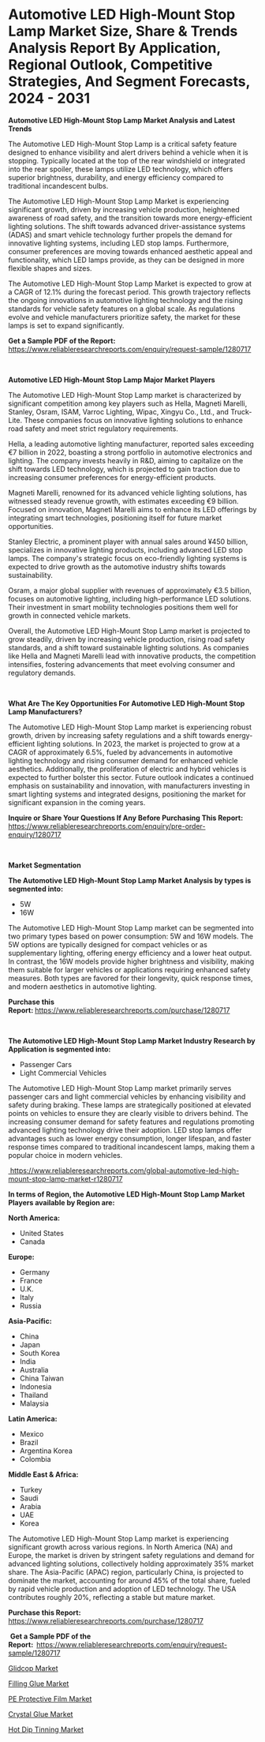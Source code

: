 <p><h1>Automotive LED High-Mount Stop Lamp Market Size, Share & Trends Analysis Report By Application, Regional Outlook, Competitive Strategies, And Segment Forecasts, 2024 - 2031</h1></p><p><strong>Automotive LED High-Mount Stop Lamp Market Analysis and Latest Trends</strong></p>
<p><p>The Automotive LED High-Mount Stop Lamp is a critical safety feature designed to enhance visibility and alert drivers behind a vehicle when it is stopping. Typically located at the top of the rear windshield or integrated into the rear spoiler, these lamps utilize LED technology, which offers superior brightness, durability, and energy efficiency compared to traditional incandescent bulbs.</p><p>The Automotive LED High-Mount Stop Lamp Market is experiencing significant growth, driven by increasing vehicle production, heightened awareness of road safety, and the transition towards more energy-efficient lighting solutions. The shift towards advanced driver-assistance systems (ADAS) and smart vehicle technology further propels the demand for innovative lighting systems, including LED stop lamps. Furthermore, consumer preferences are moving towards enhanced aesthetic appeal and functionality, which LED lamps provide, as they can be designed in more flexible shapes and sizes.</p><p>The Automotive LED High-Mount Stop Lamp Market is expected to grow at a CAGR of 12.1% during the forecast period. This growth trajectory reflects the ongoing innovations in automotive lighting technology and the rising standards for vehicle safety features on a global scale. As regulations evolve and vehicle manufacturers prioritize safety, the market for these lamps is set to expand significantly.</p></p>
<p><strong>Get a Sample PDF of the Report:&nbsp;</strong> <a href="https://www.reliableresearchreports.com/enquiry/request-sample/1280717?utm_campaign=1581&utm_medium=2&utm_source=Github&utm_content=ia&utm_term=10122024&utm_id=automotive-led-high-mount-stop-lamp">https://www.reliableresearchreports.com/enquiry/request-sample/1280717</a></p>
<p>&nbsp;</p>
<p><strong>Automotive LED High-Mount Stop Lamp Major Market Players</strong></p>
<p><p>The Automotive LED High-Mount Stop Lamp market is characterized by significant competition among key players such as Hella, Magneti Marelli, Stanley, Osram, ISAM, Varroc Lighting, Wipac, Xingyu Co., Ltd., and Truck-Lite. These companies focus on innovative lighting solutions to enhance road safety and meet strict regulatory requirements.</p><p>Hella, a leading automotive lighting manufacturer, reported sales exceeding €7 billion in 2022, boasting a strong portfolio in automotive electronics and lighting. The company invests heavily in R&D, aiming to capitalize on the shift towards LED technology, which is projected to gain traction due to increasing consumer preferences for energy-efficient products.</p><p>Magneti Marelli, renowned for its advanced vehicle lighting solutions, has witnessed steady revenue growth, with estimates exceeding €9 billion. Focused on innovation, Magneti Marelli aims to enhance its LED offerings by integrating smart technologies, positioning itself for future market opportunities.</p><p>Stanley Electric, a prominent player with annual sales around ¥450 billion, specializes in innovative lighting products, including advanced LED stop lamps. The company's strategic focus on eco-friendly lighting systems is expected to drive growth as the automotive industry shifts towards sustainability.</p><p>Osram, a major global supplier with revenues of approximately €3.5 billion, focuses on automotive lighting, including high-performance LED solutions. Their investment in smart mobility technologies positions them well for growth in connected vehicle markets.</p><p>Overall, the Automotive LED High-Mount Stop Lamp market is projected to grow steadily, driven by increasing vehicle production, rising road safety standards, and a shift toward sustainable lighting solutions. As companies like Hella and Magneti Marelli lead with innovative products, the competition intensifies, fostering advancements that meet evolving consumer and regulatory demands.</p></p>
<p>&nbsp;</p>
<p><strong>What Are The Key Opportunities For Automotive LED High-Mount Stop Lamp Manufacturers?</strong></p>
<p><p>The Automotive LED High-Mount Stop Lamp market is experiencing robust growth, driven by increasing safety regulations and a shift towards energy-efficient lighting solutions. In 2023, the market is projected to grow at a CAGR of approximately 6.5%, fueled by advancements in automotive lighting technology and rising consumer demand for enhanced vehicle aesthetics. Additionally, the proliferation of electric and hybrid vehicles is expected to further bolster this sector. Future outlook indicates a continued emphasis on sustainability and innovation, with manufacturers investing in smart lighting systems and integrated designs, positioning the market for significant expansion in the coming years.</p></p>
<p><strong>Inquire or Share Your Questions If Any Before Purchasing This Report:</strong> <a href="https://www.reliableresearchreports.com/enquiry/pre-order-enquiry/1280717?utm_campaign=1581&utm_medium=2&utm_source=Github&utm_content=ia&utm_term=10122024&utm_id=automotive-led-high-mount-stop-lamp">https://www.reliableresearchreports.com/enquiry/pre-order-enquiry/1280717</a></p>
<p>&nbsp;</p>
<p><strong>Market Segmentation</strong></p>
<p><strong>The Automotive LED High-Mount Stop Lamp Market Analysis by types is segmented into:</strong></p>
<p><ul><li>5W</li><li>16W</li></ul></p>
<p><p>The Automotive LED High-Mount Stop Lamp market can be segmented into two primary types based on power consumption: 5W and 16W models. The 5W options are typically designed for compact vehicles or as supplementary lighting, offering energy efficiency and a lower heat output. In contrast, the 16W models provide higher brightness and visibility, making them suitable for larger vehicles or applications requiring enhanced safety measures. Both types are favored for their longevity, quick response times, and modern aesthetics in automotive lighting.</p></p>
<p><strong>Purchase this Report:&nbsp;</strong><a href="https://www.reliableresearchreports.com/purchase/1280717?utm_campaign=1581&utm_medium=2&utm_source=Github&utm_content=ia&utm_term=10122024&utm_id=automotive-led-high-mount-stop-lamp">https://www.reliableresearchreports.com/purchase/1280717</a></p>
<p>&nbsp;</p>
<p><strong>The Automotive LED High-Mount Stop Lamp Market Industry Research by Application is segmented into:</strong></p>
<p><ul><li>Passenger Cars</li><li>Light Commercial Vehicles</li></ul></p>
<p><p>The Automotive LED High-Mount Stop Lamp market primarily serves passenger cars and light commercial vehicles by enhancing visibility and safety during braking. These lamps are strategically positioned at elevated points on vehicles to ensure they are clearly visible to drivers behind. The increasing consumer demand for safety features and regulations promoting advanced lighting technology drive their adoption. LED stop lamps offer advantages such as lower energy consumption, longer lifespan, and faster response times compared to traditional incandescent lamps, making them a popular choice in modern vehicles.</p></p>
<p><a href="https://www.reliableresearchreports.com/global-automotive-led-high-mount-stop-lamp-market-r1280717?utm_campaign=1581&utm_medium=2&utm_source=Github&utm_content=ia&utm_term=10122024&utm_id=automotive-led-high-mount-stop-lamp">&nbsp;https://www.reliableresearchreports.com/global-automotive-led-high-mount-stop-lamp-market-r1280717</a></p>
<p><strong>In terms of Region, the Automotive LED High-Mount Stop Lamp Market Players available by Region are:</strong></p>
<p>
    <p> <strong> North America: </strong>
        <ul>
            <li>United States</li>
            <li>Canada</li>
        </ul>
        </p> 
    <p> <strong> Europe: </strong>
        <ul>
            <li>Germany</li>
            <li>France</li>
            <li>U.K.</li>
            <li>Italy</li>
            <li>Russia</li>
        </ul>
        </p> 
    <p> <strong> Asia-Pacific: </strong>
        <ul>
            <li>China</li>
            <li>Japan</li>
            <li>South Korea</li>
            <li>India</li>
            <li>Australia</li>
            <li>China Taiwan</li>
            <li>Indonesia</li>
            <li>Thailand</li>
            <li>Malaysia</li>
        </ul>
        </p> 
    <p> <strong> Latin America: </strong>
        <ul>
            <li>Mexico</li>
            <li>Brazil</li>
            <li>Argentina Korea</li>
            <li>Colombia</li>
        </ul>
        </p> 
    <p> <strong> Middle East & Africa: </strong>
        <ul>
            <li>Turkey</li>
            <li>Saudi</li>
            <li>Arabia</li>
            <li>UAE</li>
            <li>Korea</li>
        </ul>
    </p>
    </p>
<p><p>The Automotive LED High-Mount Stop Lamp market is experiencing significant growth across various regions. In North America (NA) and Europe, the market is driven by stringent safety regulations and demand for advanced lighting solutions, collectively holding approximately 35% market share. The Asia-Pacific (APAC) region, particularly China, is projected to dominate the market, accounting for around 45% of the total share, fueled by rapid vehicle production and adoption of LED technology. The USA contributes roughly 20%, reflecting a stable but mature market.</p></p>
<p><strong>Purchase this Report: </strong><a href="https://www.reliableresearchreports.com/purchase/1280717?utm_campaign=1581&utm_medium=2&utm_source=Github&utm_content=ia&utm_term=10122024&utm_id=automotive-led-high-mount-stop-lamp">https://www.reliableresearchreports.com/purchase/1280717</a></p>
<p>&nbsp;<strong>Get a Sample PDF of the Report:&nbsp;&nbsp;</strong><a href="https://www.reliableresearchreports.com/enquiry/request-sample/1280717?utm_campaign=1581&utm_medium=2&utm_source=Github&utm_content=ia&utm_term=10122024&utm_id=automotive-led-high-mount-stop-lamp">https://www.reliableresearchreports.com/enquiry/request-sample/1280717</a></p>
<p><strong></strong></p>
<p><p><a href="https://www.linkedin.com/pulse/scope-trends-glidcop-market-latest-dynamics-future-predictions-ej1df?utm_campaign=1581&utm_medium=2&utm_source=Github&utm_content=ia&utm_term=10122024&utm_id=automotive-led-high-mount-stop-lamp">Glidcop Market</a></p><p><a href="https://www.linkedin.com/pulse/c-hannibex-sqmmf?utm_campaign=1581&utm_medium=2&utm_source=Github&utm_content=ia&utm_term=10122024&utm_id=automotive-led-high-mount-stop-lamp">Filling Glue Market</a></p><p><a href="https://www.linkedin.com/pulse/trustworthy-market-insights-pe-protective-film-size-share-volume-ujspc?utm_campaign=1581&utm_medium=2&utm_source=Github&utm_content=ia&utm_term=10122024&utm_id=automotive-led-high-mount-stop-lamp">PE Protective Film Market</a></p><p><a href="https://www.linkedin.com/pulse/c-hannibex-sqmmf?utm_campaign=1581&utm_medium=2&utm_source=Github&utm_content=ia&utm_term=10122024&utm_id=automotive-led-high-mount-stop-lamp">Crystal Glue Market</a></p><p><a href="https://www.linkedin.com/pulse/c-hannibex-sqmmf?utm_campaign=1581&utm_medium=2&utm_source=Github&utm_content=ia&utm_term=10122024&utm_id=automotive-led-high-mount-stop-lamp">Hot Dip Tinning Market</a></p></p>